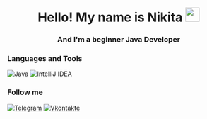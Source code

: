 <h1 align="center">Hello! My name is Nikita</a> 
<img src="https://github.com/blackcater/blackcater/raw/main/images/Hi.gif" height="32"/></h1>
<h3 align="center">And I'm a beginner Java Developer</h3>

### Languages and Tools
![Java](https://img.shields.io/badge/java-FFFFFF.svg?style=for-the-badge&logo=openjdk&logoColor=white)
![IntelliJ IDEA](https://img.shields.io/badge/IntelliJIDEA-FFFFFF.svg?style=for-the-badge&logo=intellij-idea&logoColor=white)

### Follow me
[![Telegram](https://img.shields.io/badge/-telegram-191970?style=for-the-badge&logo=telegram&logoColor=00BFFF)](https://t.me/Colgens)
[![Vkontakte](https://img.shields.io/badge/-vkontakte-191970?style=for-the-badge&logo=VK&logoColor=1E90FF)](https://vk.com/colgens)

